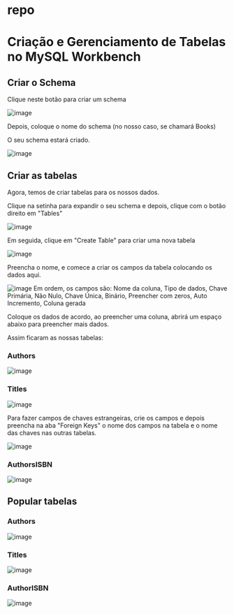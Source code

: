 # repo

# Criação e Gerenciamento de Tabelas no MySQL Workbench

## Criar o Schema
Clique neste botão para criar um schema

![image](https://github.com/user-attachments/assets/ca6e3e6d-3870-4998-b111-8f0f7e429686)


Depois, coloque o nome do schema (no nosso caso, se chamará Books)

O seu schema estará criado.

![image](https://github.com/user-attachments/assets/5ccf0c93-e65e-48fa-be76-4eed18c1f1be)


## Criar as tabelas
Agora, temos de criar tabelas para os nossos dados. 

Clique na setinha para expandir o seu schema e depois, clique com o botão direito em "Tables"

![image](https://github.com/user-attachments/assets/a9e0b463-019c-42cc-842f-2b3a5776c595)


Em seguida, clique em "Create Table" para criar uma nova tabela

![image](https://github.com/user-attachments/assets/afcaf90a-7175-42e7-b5e2-613e87c88bff)


Preencha o nome, e comece a criar os campos da tabela colocando os dados aqui.

![image](https://github.com/user-attachments/assets/78528410-636f-424a-88e4-164b98c30f0c)
Em ordem, os campos são: Nome da coluna, Tipo de dados, Chave Primária, Não Nulo, Chave Única, Binário, Preencher com zeros, Auto Incremento, Coluna gerada 

Coloque os dados de acordo, ao preencher uma coluna, abrirá um espaço abaixo para preencher mais dados.


Assim ficaram as nossas tabelas:
### Authors
![image](https://github.com/user-attachments/assets/4c3fc9a2-f67e-413e-987c-a53b956fe831)

### Titles
![image](https://github.com/user-attachments/assets/b9430f70-59f0-4a20-b20c-a4f807930a4c)


Para fazer campos de chaves estrangeiras, crie os campos e depois preencha na aba "Foreign Keys" o nome dos campos na tabela e o nome das chaves nas outras tabelas.

![image](https://github.com/user-attachments/assets/7c935b10-ac43-4b1e-9647-d4d81be95d3b)


### AuthorsISBN
![image](https://github.com/user-attachments/assets/05365a34-c6e5-4f2e-9b53-04c9e2a4841b)



## Popular tabelas
### Authors
![image](https://github.com/user-attachments/assets/49267650-c45d-45c5-82d8-39d691952b06)

### Titles
![image](https://github.com/user-attachments/assets/2bb53ec4-c31d-4d55-ab36-b90125b219a1)

### AuthorISBN
![image](https://github.com/user-attachments/assets/31ac726f-192e-49fe-ad5a-41dfbba1bebd)


